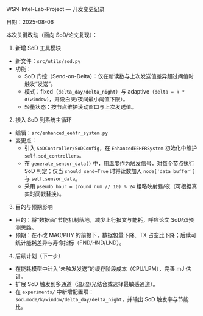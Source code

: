 WSN-Intel-Lab-Project — 开发变更记录

日期：2025-08-06

本次关键改动（面向 SoD/论文复现）：

1) 新增 SoD 工具模块
- 新文件：`src/utils/sod.py`
- 功能：
  - SoD 门控（Send-on-Delta）：仅在新读数与上次发送值差异超过阈值时触发“发送”。
  - 模式：fixed（`delta_day/delta_night`）与 adaptive（`delta = k * σ(window)`，并设白天/夜间最小阈值下限）。
  - 轻量状态：按节点维护滚动窗口与上次发送值。

2) 接入 SoD 到系统主循环
- 编辑：`src/enhanced_eehfr_system.py`
- 变更点：
  - 引入 `SoDController/SoDConfig`，在 `EnhancedEEHFRSystem` 初始化中维护 `self.sod_controllers`。
  - 在 `generate_sensor_data()` 中，用温度作为触发信号，对每个节点执行 SoD 判定；仅当 `should_send=True` 时将读数加入 `node['data_buffer']` 与 `self.sensor_data`。
  - 采用 `pseudo_hour = (round_num // 10) % 24` 粗略映射昼/夜（可根据真实时间戳替换）。

3) 目的与预期影响
- 目的：将“数据面”节能机制落地，减少上行报文与能耗，呼应论文 SoD/双预测思路。
- 预期：在不改 MAC/PHY 的前提下，数据包量下降、TX 占空比下降；后续可统计能耗差异与寿命指标（FND/HND/LND）。

4) 后续计划（下一步）
- 在能耗模型中计入“未触发发送”的缓存阶段成本（CPU/LPM），完善 mJ 估计。
- 扩展 SoD 触发到多通道（温/湿/光结合或选择最敏感通道）。
- 在 `experiments/` 中新增配置项：`sod.mode/k/window/delta_day/delta_night`，并输出 SoD 触发率与节能比。


